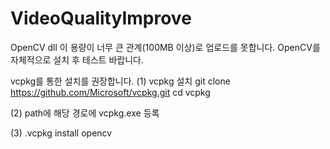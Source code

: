 # VideoQualityImprove
OpenCV dll 이 용량이 너무 큰 관계(100MB 이상)로 업로드를 못합니다.
OpenCV를 자체적으로 설치 후 테스트 바랍니다.

vcpkg를 통한 설치를 권장합니다.
(1) vcpkg 설치
git clone https://github.com/Microsoft/vcpkg.git
cd vcpkg

(2) path에 해당 경로에 vcpkg.exe 등록

(3) .vcpkg install opencv

